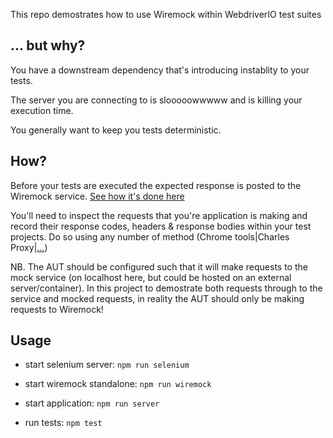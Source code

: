 This repo demostrates how to use Wiremock within WebdriverIO test suites

## ... but why?

You have a downstream dependency that's introducing instablity to your tests.

The server you are connecting to is slooooowwwww and is killing your execution time.

You generally want to keep you tests deterministic.

## How?

Before your tests are executed the expected response is posted to the Wiremock service. [See how it's done here](test.js)

You'll need to inspect the requests that you're application is making and record their response codes, headers & response bodies within your test projects. Do so using any number of method (Chrome tools|Charles Proxy|[...](https://alternativeto.net/software/fiddler/))


NB. The AUT should be configured such that it will make requests to the mock service (on localhost here, but could be hosted on an external server/container). In this project to demostrate both requests through to the service and mocked requests, in reality the AUT should only be making requests to Wiremock!


## Usage

- start selenium server: `npm run selenium`

- start wiremock standalone: `npm run wiremock`

- start application: `npm run server`

- run tests: `npm test`